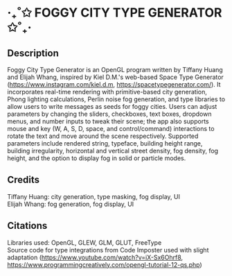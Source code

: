 # ‎‧₊˚✩ FOGGY CITY TYPE GENERATOR ✩˚₊‧

## Description
Foggy City Type Generator is an OpenGL program written by Tiffany Huang and Elijah Whang, inspired by Kiel D.M.'s web-based Space Type Generator (https://www.instagram.com/kiel.d.m, https://spacetypegenerator.com/). It incorporates real-time rendering with primitive-based city generation, Phong lighting calculations, Perlin noise fog generation, and type libraries to allow users to write messages as seeds for foggy cities. Users can adjust parameters by changing the sliders, checkboxes, text boxes, dropdown menus, and number inputs to tweak their scene; the app also supports mouse and key (W, A, S, D, space, and control/command) interactions to rotate the text and move around the scene respectively. Supported parameters include rendered string, typeface, building height range, building irregularity, horizontal and vertical street density, fog density, fog height, and the option to display fog in solid or particle modes.

## Credits
Tiffany Huang: city generation, type masking, fog display, UI  
Elijah Whang: fog generation, fog display, UI

## Citations
Libraries used: OpenGL, GLEW, GLM, GLUT, FreeType  
Source code for type integrations from Code Imposter used with slight adaptation (https://www.youtube.com/watch?v=iX-Sx6Ohrf8, https://www.programmingcreatively.com/opengl-tutorial-12-qs.php)
